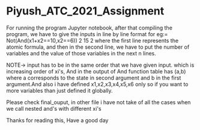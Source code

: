 # Piyush_ATC_2021_Assignment

For running the program Jupyter notebook, after that compiling the program, we have to give the inputs in line by line format
for eg:=
Not(And(x1+x2==10,x2==6))
2
15
2
where the first line represents the atomic formula, and then in the second line, we have to put the number of variables and the value of those variables in the next n lines.

NOTE-> input has to be in the same order that we have given input. which is increasing order of xi's, And in the output of And  function table has
(a,b) where a corresponds to the state in  second argument and b in the first argument.And also i have defined x1,x2,x3,x4,x5,x6 only so if you want to more variables than just defined it globally.

Please check final_ouput, in other file i have not take of all the cases when we call nested and's with different xi's

Thanks for reading this, Have a good day
